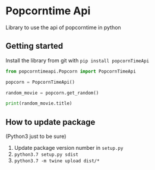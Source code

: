 # Popcorntime Api

Library to use the api of popcorntime in python

## Getting started

Install the library from git with `pip install popcornTimeApi`

```python
from popcorntimeapi.Popcorn import PopcornTimeApi

popcorn = PopcornTimeApi()

random_movie = popcorn.get_random()

print(random_movie.title)

```

## How to update package

(Python3 just to be sure)

1. Update package version number in `setup.py`
2. `python3.7 setup.py sdist`
3. `python3.7 -m twine upload dist/*`
